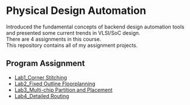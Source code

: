 # Physical Design Automation
Introduced the fundamental concepts of backend design automation tools and presented some current trends in VLSI/SoC design.  
There are 4 assignments in this course.  
This repository contains all of my assignment projects.

## Program Assignment
- [Lab1_Corner Stitching](https://github.com/TzuHsiang417/Physical-Design-Automation/tree/main/Corner%20Stitching)
- [Lab2_Fixed Outline Floorplanning](https://github.com/TzuHsiang417/Physical-Design-Automation/tree/main/Fixed%20Outline%20Floorplanning)
- [Lab3_Multi-chip Partition and Placement](https://github.com/TzuHsiang417/Physical-Design-Automation/tree/main/Multi-chip%20Partition%20and%20Placement)
- [Lab4_Detailed Routing](https://github.com/TzuHsiang417/Physical-Design-Automation/tree/main/Detailed%20Routing)
